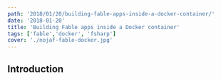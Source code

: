 ```yaml
---
path: '2018/01/20/building-fable-apps-inside-a-docker-container/'
date: '2018-01-20'
title: 'Building Fable apps inside a Docker container'
tags: ['fable','docker', 'fsharp']
cover: './nojaf-fable-docker.jpg'
---
```


## Introduction

